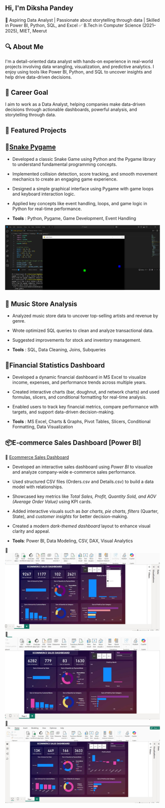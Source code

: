 ## Hi, I'm Diksha Pandey
🎯 Aspiring Data Analyst | Passionate about storytelling through data | Skilled in Power BI, Python, SQL, and Excel
✅ B.Tech in Computer Science (2021–2025), MIET, Meerut

## 🔍 About Me
I'm a detail-oriented data analyst with hands-on experience in real-world projects involving data wrangling, visualization, and predictive analytics. I enjoy using tools like Power BI, Python, and SQL to uncover insights and help drive data-driven decisions.

## 🚀 Career Goal
I aim to work as a Data Analyst, helping companies make data-driven decisions through actionable dashboards, powerful analysis, and storytelling through data.

## 💼 Featured Projects
## 🐍[Snake Pygame](https://github.com/dikshapandey08/SnakeGame)

- Developed a classic Snake Game using Python and the Pygame library to understand fundamental programming concepts.
- Implemented collision detection, score tracking, and smooth movement mechanics to create an engaging game experience.
- Designed a simple graphical interface using Pygame with game loops and keyboard interaction logic.
- Applied key concepts like event handling, loops, and game logic in Python for real-time performance.

 - **Tools** : Python, Pygame, Game Development, Event Handling

![Snake Game Screenshot](https://github.com/dikshapandey08/SnakeGame/blob/main/snake%20game%20screenshot.PNG)

## 🎵 Music Store Analysis

- Analyzed music store data to uncover top-selling artists and revenue by genre.
- Wrote optimized SQL queries to clean and analyze transactional data.
- Suggested improvements for stock and inventory management.
  
- **Tools** : SQL, Data Cleaning, Joins, Subqueries




## 🧾Financial Statistics Dashboard
 
- Developed a dynamic financial dashboard in MS Excel to visualize income, expenses, and performance trends across multiple years.
- Created interactive charts (bar, doughnut, and network charts) and used formulas, slicers, and conditional formatting for real-time analysis.
- Enabled users to track key financial metrics, compare performance with targets, and support data-driven decision-making.

- **Tools** : MS Excel, Charts & Graphs, Pivot Tables, Slicers, Conditional Formatting, Data Visualization



## 📦E-commerce Sales Dashboard [Power BI]
🔗 [Ecommerce Sales Dashboard](https://github.com/dikshapandey08/Ecommerce-Sales-Dashboard)

- Developed an interactive sales dashboard using *Power BI* to visualize and analyze company-wide e-commerce sales performance.
- Used structured CSV files (Orders.csv and Details.csv) to build a data model with relationships.
- Showcased key metrics like *Total Sales, Profit, Quantity Sold, and AOV (Average Order Value)* using KPI cards.
- Added interactive visuals such as *bar charts, pie charts, filters* (Quarter, State), and *customer insights* for better decision-making.
- Created a modern *dark-themed dashboard* layout to enhance visual clarity and appeal.

- **Tools**: Power BI, Data Modeling, CSV, DAX, Visual Analytics

📸 ![Ecommerce Dashboard](https://github.com/dikshapandey08/Ecommerce-Sales-Dashboard/blob/main/images%20-/dashboard_image_1.jpg)
📸 ![Ecommerce Dashboard](https://github.com/dikshapandey08/Ecommerce-Sales-Dashboard/blob/main/images%20-/dashboard_image_2.jpg)
📸 ![Ecommerce Dashboard](https://github.com/dikshapandey08/Ecommerce-Sales-Dashboard/blob/main/images%20-/dashboard_image_3.jpg)







